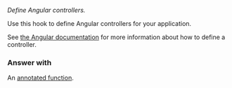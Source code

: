 *Define Angular controllers.*

Use this hook to define Angular controllers for your application.

See [the Angular documentation](https://docs.angularjs.org/guide/controller)
for more information about how to define a controller.

### Answer with

An [annotated function](guide/concepts#annotated-functions).
